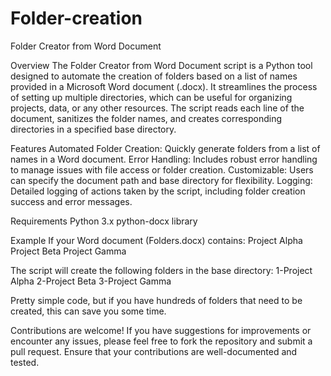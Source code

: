 # Folder-creation
Folder Creator from Word Document

Overview
The Folder Creator from Word Document script is a Python tool designed to automate the creation of folders based on a list of names provided in a Microsoft Word document (.docx). It streamlines the process of setting up multiple directories, which can be useful for organizing projects, data, or any other resources. The script reads each line of the document, sanitizes the folder names, and creates corresponding directories in a specified base directory.

Features
Automated Folder Creation: Quickly generate folders from a list of names in a Word document.
Error Handling: Includes robust error handling to manage issues with file access or folder creation.
Customizable: Users can specify the document path and base directory for flexibility.
Logging: Detailed logging of actions taken by the script, including folder creation success and error messages.

Requirements
Python 3.x
python-docx library

Example
If your Word document (Folders.docx) contains:
Project Alpha
Project Beta
Project Gamma

The script will create the following folders in the base directory:
1-Project Alpha
2-Project Beta
3-Project Gamma

Pretty simple code, but if you have hundreds of folders that need to be created, this can save you some time.


Contributions are welcome! If you have suggestions for improvements or encounter any issues, please feel free to fork the repository and submit a pull request. Ensure that your contributions are well-documented and tested.
